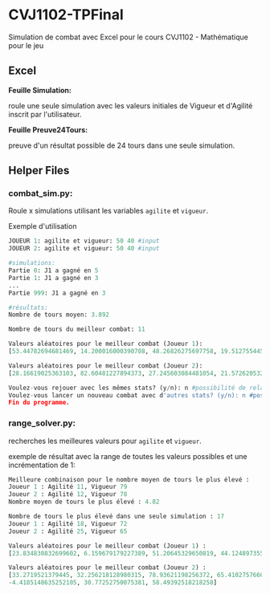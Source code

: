 
# CVJ1102-TPFinal

Simulation de combat avec Excel pour le cours CVJ1102 - Mathématique pour le jeu

## Excel

**Feuille Simulation:**

roule une seule simulation avec les valeurs initiales de Vigueur et d'Agilité inscrit par l'utilisateur.

**Feuille Preuve24Tours:**

preuve d'un résultat possible de 24 tours dans une seule simulation. 


## Helper Files

### combat_sim.py:
Roule x simulations utilisant les variables `agilite` et `vigueur`.

Exemple d'utilisation
```python
JOUEUR 1: agilite et vigueur: 50 40 #input 
JOUEUR 2: agilite et vigueur: 50 40 #input

#simulations:
Partie 0: J1 a gagné en 5 
Partie 1: J1 a gagné en 3
...
Partie 999: J1 a gagné en 3

#résultats:
Nombre de tours moyen: 3.892

Nombre de tours du meilleur combat: 11

Valeurs aléatoires pour le meilleur combat (Joueur 1):
[53.44782694681469, 14.200016000390708, 48.26826275697758, 19.51275544506552, 28.301464861506673, 21.183325873610674, 35.69505775217726, 86.168300460618456, 25.596448196274054, 44.90202218085367, 38.44625602164894]

Valeurs aléatoires pour le meilleur combat (Joueur 2):
[28.16619025363103, 82.60481227894373, 27.245603084481054, 21.572620532990992, 37.08896735340617, 29.964655589659497, 48.47742837416905, 0.6749833051113756, 3.97556201461488, 46.0077420597136, 15.448985822904753]

Voulez-vous rejouer avec les mêmes stats? (y/n): n #possibilité de relancer une simulation
Voulez-vous lancer un nouveau combat avec d'autres stats? (y/n): n #possibilité de changer les valeurs initiales
Fin du programme.
```

### range_solver.py:

recherches les meilleures valeurs pour `agilite` et `vigueur`.

exemple de résultat avec la range de toutes les valeurs possibles et une incrémentation de 1:
```python
Meilleure combinaison pour le nombre moyen de tours le plus élevé :
Joueur 1 : Agilité 11, Vigueur 79
Joueur 2 : Agilité 12, Vigueur 78
Nombre moyen de tours le plus élevé : 4.82

Nombre de tours le plus élevé dans une seule simulation : 17
Joueur 1 : Agilité 18, Vigueur 72
Joueur 2 : Agilité 25, Vigueur 65

Valeurs aléatoires pour le meilleur combat (Joueur 1) :
[23.834830832699602, 6.159679179227389, 51.20645329650819, 44.12489735528163, 38.774614094311225, 78.83357910069499, 49.93176387193671, 38.29576817931733, 21.017639130394862, 27.845000289885874, 62.99472906625009, 59.52341420403182, 27.483943052789755, 1.94222072857292, 38.08171114446901, 11.333751320537992, -12.510248707622118]

Valeurs aléatoires pour le meilleur combat (Joueur 2) :
[33.2719521379445, 32.256218128980315, 78.93621198256372, 65.41027576607189, 48.17002015398245, 27.61781241943787, 54.010477512733175, -11.398545219398585, 58.99428263349577, 27.929778779699088, 47.94844542888073, 57.707659941691546, 67.39702064032693, -4.899736062774828, 
-4.4185148635252105, 30.77252750075381, 58.49392518218258]
```

